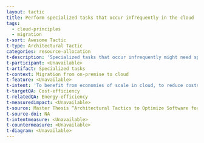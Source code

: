 ```yaml
---
layout: tactic
title: Perform specialized tasks that occur infrequently in the cloud
tags:
  - cloud-principles
  - migration
t-sort: Awesome Tactic
t-type: Architectural Tactic
categories: resource-allocation
t-description: 'Specialized tasks that occur infrequently might need specialized hardware. To benefit from economies of scale, it is more efficient to share these resources among more consumers. Training a ML model is an example of a time-consuming but infrequent task that requires many (specific) resources. Hence, it can be more efficient to perform this task in the cloud as cloud consumers do not need to purchase these specific resources for a workload that is not frequently used. A consumer who purchases hardware that is infrequently used and otherwise runs idle has a negative effect on energy efficiency. If multiple consumers share the hardware in the cloud, the hardware will be more efficiently used and, therefore, is expected to have a positive effect on the energy efficiency.'
t-participant: <Unavailable>
t-artifact: Specialized tasks
t-context: Migration from on-premise to cloud
t-feature: <Unavailable>
t-intent: 'To benefit from economies of scale in cloud, to reduce costs of purchasing specialized hardware'
t-targetQA: Cost-efficiency
t-relatedQA: Energy-efficiency
t-measuredimpact: <Unavailable>
t-source: Master Thesis “Architectural Tactics to Optimize Software for Energy Efficiency in the Public Cloud” by Sophie Vos
t-source-doi: NA
t-intentmeasure: <Unavailable>
t-countermeasure: <Unavailable>
t-diagram: <Unavailable>
---
```

